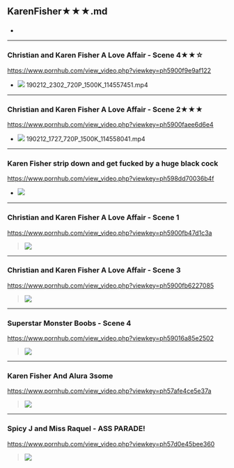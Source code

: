 ## KarenFisher★★★.md
### 

- ![]()
---
### Christian and Karen Fisher A Love Affair - Scene 4★★☆
https://www.pornhub.com/view_video.php?viewkey=ph5900f9e9af122
- ![](https://di.phncdn.com/videos/201704/26/114557451/original/(m=ecuKGgaaaa)(mh=_4FyCJOtuwFWxxoB)9.jpg)
190212_2302_720P_1500K_114557451.mp4
---
### Christian and Karen Fisher A Love Affair - Scene 2★★★
https://www.pornhub.com/view_video.php?viewkey=ph5900faee6d6e4
- ![](https://ci.phncdn.com/videos/201704/26/114558041/original/(m=ecuKGgaaaa)(mh=P7_Q0wMsVYLvzZwD)10.jpg)
190212_1727_720P_1500K_114558041.mp4
---
### Karen Fisher strip down and get fucked by a huge black cock
https://www.pornhub.com/view_video.php?viewkey=ph598dd70036b4f
- ![](https://di.phncdn.com/videos/201708/11/128196391/original/(m=ecuKGgaaaa)(mh=0DCLBW14Guj1E8ge)11.jpg)
---
### Christian and Karen Fisher A Love Affair - Scene 1
https://www.pornhub.com/view_video.php?viewkey=ph5900fb47d1c3a
>![](https://ci.phncdn.com/videos/201704/26/114558251/original/(m=ecuKGgaaaa)(mh=V7ulyDhk3ktmkWuV)6.jpg)
---
### Christian and Karen Fisher A Love Affair - Scene 3
https://www.pornhub.com/view_video.php?viewkey=ph5900fb6227085
>![](https://ci.phncdn.com/videos/201704/26/114558291/original/(m=ecuKGgaaaa)(mh=LbSSKDqCNnwaM4gZ)5.jpg)
---
### Superstar Monster Boobs - Scene 4
https://www.pornhub.com/view_video.php?viewkey=ph59016a85e2502
>![](https://ci.phncdn.com/videos/201704/27/114596921/original/(m=ecuKGgaaaa)(mh=IwCyAkRZAvePG2e1)7.jpg)
---
### Karen Fisher And Alura 3some
https://www.pornhub.com/view_video.php?viewkey=ph57afe4ce5e37a
>![](https://di.phncdn.com/videos/201608/14/85737651/original/(m=ecuKGgaaaa)(mh=meTZvDscH2qIY7fM)13.jpg)
---
### Spicy J and Miss Raquel - ASS PARADE!
https://www.pornhub.com/view_video.php?viewkey=ph57d0e45bee360
>![](https://ci.phncdn.com/videos/201609/08/88736611/original/(m=ecuKGgaaaa)(mh=-QvE9m6qTOvR33SZ)12.jpg)
